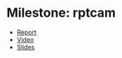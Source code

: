 # Milestone: rptcam

- [Report](report.pdf)
- [Video](report.pdf)
- [Slides](https://docs.google.com/presentation/d/1Mo3CqPqrnIQlbfbRis2KF_ZsO8eI7PCFpY-zZiVBg_I/edit?usp=sharing)
